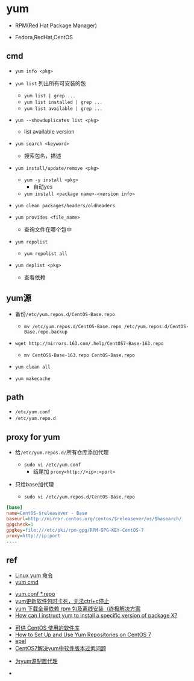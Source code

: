 # yum

+ RPM(Red Hat Package Manager)

+ Fedora,RedHat,CentOS

## cmd


+ `yum info <pkg>`

+ `yum list` 列出所有可安装的包
    + `yum list | grep ...`
    + `yum list installed | grep ...`
    + `yum list available | grep ...`

+ `yum --showduplicates list <pkg>`
    + list available version



+ `yum search <keyword>`
    + 搜索包名，描述

+ `yum install/update/remove <pkg>`
    + `yum -y install <pkg>`
        + 自动yes
    + `yum install <package name>-<version info>`

+ `yum clean packages/headers/oldheaders`

+ `yum provides <file_name>`
    + 查询文件在哪个包中

+ `yum repolist`
    + `yum repolist all`

+ `yum deplist <pkg>`
    + 查看依赖

## yum源

+ 备份`/etc/yum.repos.d/CentOS-Base.repo`
    + `mv /etc/yum.repos.d/CentOS-Base.repo /etc/yum.repos.d/CentOS-Base.repo.backup`

+ `wget http://mirrors.163.com/.help/CentOS7-Base-163.repo`
    + `mv CentOS6-Base-163.repo CentOS-Base.repo`
+ `yum clean all`
+ `yum makecache`

## path
+ `/etc/yum.conf`
+ `/etc/yum.repo.d`


## proxy for yum

+ 给`/etc/yum.repos.d/`所有仓库添加代理
    + `sudo vi /etc/yum.conf`
        + 结尾加 `proxy=http://<ip>:<port>`

+ 只给base加代理
    + `sudo vi /etc/yum.repos.d/CentOS-Base.repo`
```ini
[base]
name=CentOS-$releasever - Base
baseurl=http://mirror.centos.org/centos/$releasever/os/$basearch/
gpgcheck=1
gpgkey=file:///etc/pki/rpm-gpg/RPM-GPG-KEY-CentOS-7
proxy=http://ip:port
....
```

## ref

+ [Linux yum 命令](https://www.runoob.com/linux/linux-yum.html)
+ [yum cmd](https://access.redhat.com/sites/default/files/attachments/rh_yum_cheatsheet_1214_jcs_print-1.pdf)
<!-- tips -->
+ [yum.conf *.repo](https://blog.csdn.net/liufuchun111/article/details/81459947)
+ [yum更新软件包时卡死，无法ctrl+c停止](https://blog.csdn.net/czh8706/article/details/106017064)
+ [yum 下载全量依赖 rpm 包及离线安装（终极解决方案](https://www.cnblogs.com/dyh004/p/13975275.html)
+ [How can I instruct yum to install a specific version of package X?](https://unix.stackexchange.com/questions/151689/how-can-i-instruct-yum-to-install-a-specific-version-of-package-x)

<!-- repo -->
+ [可供 CentOS 使用的软件库](https://wiki.centos.org/zh/AdditionalResources/Repositories)
+ [How to Set Up and Use Yum Repositories on CentOS 7](https://linuxhostsupport.com/blog/how-to-set-up-and-use-yum-repositories-on-centos-7/)
+ [epel](https://dl.fedoraproject.org/pub/epel/7/x86_64/Packages)
+ [CentOS7解决yum中软件版本过低问题](https://www.iizyx.com/54/)
<!-- proxy -->
+ [为yum源配置代理](https://pshizhsysu.gitbook.io/linux/yum/wei-yum-yuan-pei-zhi-dai-li)


<!-- repo -->
+ [](https://centos.pkgs.org/8/centos-baseos-x86_64/iptables-1.8.4-20.el8.x86_64.rpm.html)